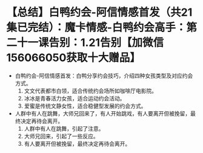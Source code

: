 # 【总结】白鸭约会-阿信情感首发（共21集已完结）：魔卡情感-白鸭约会高手：第二十一课告别：1.21告别【加微信156066050获取十大赠品】

-   白鸭约会-阿信情感首发：白鸭分享约会技巧，介绍四种女孩类型及对应约会方式。
    1.  文文代表都市白领，适合传统约会场所如咖啡厅电影院。
    2.  冰冰是青春活力女孩，适合运动约会活动。
    3.  爱蜜是传统文静女性，适合稳健型发展的约会方式。
-   人群中有人在跳舞，大师兄回来了，有人开始跳戏，有人要离开但被挽留，最终决定再待会离开。
    1.  人群中有人在跳舞，引起了注意。
    2.  大师兄回来，引起了一些反应。
    3.  有人要离开但被挽留，最终决定再待会离开。